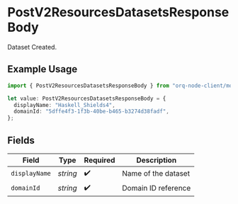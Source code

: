 # PostV2ResourcesDatasetsResponseBody

Dataset Created.

## Example Usage

```typescript
import { PostV2ResourcesDatasetsResponseBody } from "orq-node-client/models/operations";

let value: PostV2ResourcesDatasetsResponseBody = {
  displayName: "Haskell_Shields4",
  domainId: "5dffe4f3-1f3b-40be-b465-b3274d38fadf",
};
```

## Fields

| Field               | Type                | Required            | Description         |
| ------------------- | ------------------- | ------------------- | ------------------- |
| `displayName`       | *string*            | :heavy_check_mark:  | Name of the dataset |
| `domainId`          | *string*            | :heavy_check_mark:  | Domain ID reference |